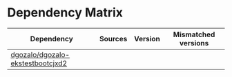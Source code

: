 # Dependency Matrix

Dependency | Sources | Version | Mismatched versions
---------- | ------- | ------- | -------------------
[dgozalo/dgozalo-ekstestbootcjxd2](https://github.com/dgozalo/dgozalo-ekstestbootcjxd2.git) |  | []() | 
